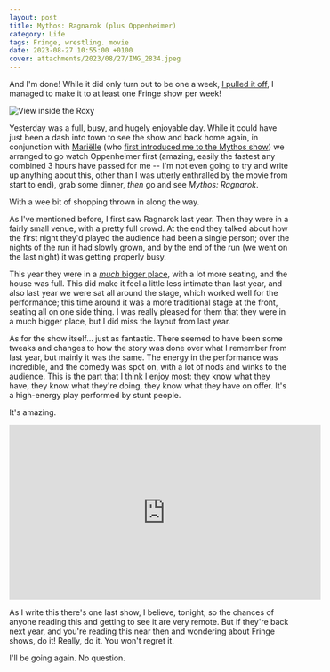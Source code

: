 ```yaml
---
layout: post
title: Mythos: Ragnarok (plus Oppenheimer)
category: Life
tags: Fringe, wrestling. movie
date: 2023-08-27 10:55:00 +0100
cover: attachments/2023/08/27/IMG_2834.jpeg
---
```


And I'm done! While it did only turn out to be one a week, [I pulled it
off](/2023/08/07/off-to-see-nick-harper.html), I managed to make it to at
least one Fringe show per week!

![View inside the Roxy](/attachments/2023/08/27/IMG_2834.jpeg#centre)

Yesterday was a full, busy, and hugely enjoyable day. While it could have
just been a dash into town to see the show and back home again, in
conjunction with [Mariëlle](https://artisan.chat/@supermarielle) (who [first
introduced me to the Mythos show](/2023/08/15/mythos-ragnarok-booked.html))
we arranged to go watch Oppenheimer first (amazing, easily the fastest any
combined 3 hours have passed for me -- I'm not even going to try and write
up anything about this, other than I was utterly enthralled by the movie
from start to end), grab some dinner, *then* go and see *Mythos: Ragnarok*.

With a wee bit of shopping thrown in along the way.

As I've mentioned before, I first saw Ragnarok last year. Then they were in
a fairly small venue, with a pretty full crowd. At the end they talked about
how the first night they'd played the audience had been a single person;
over the nights of the run it had slowly grown, and by the end of the run
(we went on the last night) it was getting properly busy.

This year they were in a [*much* bigger
place](https://assemblyfestival.com/venues/61_assembly-roxy), with a lot
more seating, and the house was full. This did make it feel a little less
intimate than last year, and also last year we were sat all around the
stage, which worked well for the performance; this time around it was a more
traditional stage at the front, seating all on one side thing. I was really
pleased for them that they were in a much bigger place, but I did miss the
layout from last year.

As for the show itself... just as fantastic. There seemed to have been some
tweaks and changes to how the story was done over what I remember from last
year, but mainly it was the same. The energy in the performance was
incredible, and the comedy was spot on, with a lot of nods and winks to the
audience. This is the part that I think I enjoy most: they know what they
have, they know what they're doing, they know what they have on offer. It's
a high-energy play performed by stunt people.

It's amazing.

<center>
<iframe width="560" height="315" src="https://www.youtube.com/embed/VltdZJNLV68?si=bvN4UrdzyoLgFCUg" title="YouTube video player" frameborder="0" allow="accelerometer; autoplay; clipboard-write; encrypted-media; gyroscope; picture-in-picture; web-share" allowfullscreen></iframe>
</center>

As I write this there's one last show, I believe, tonight; so the chances of
anyone reading this and getting to see it are very remote. But if they're
back next year, and you're reading this near then and wondering about Fringe
shows, do it! Really, do it. You won't regret it.

I'll be going again. No question.

[//]: # (2023-08-27-mythos-ragnarok.md ends here)
